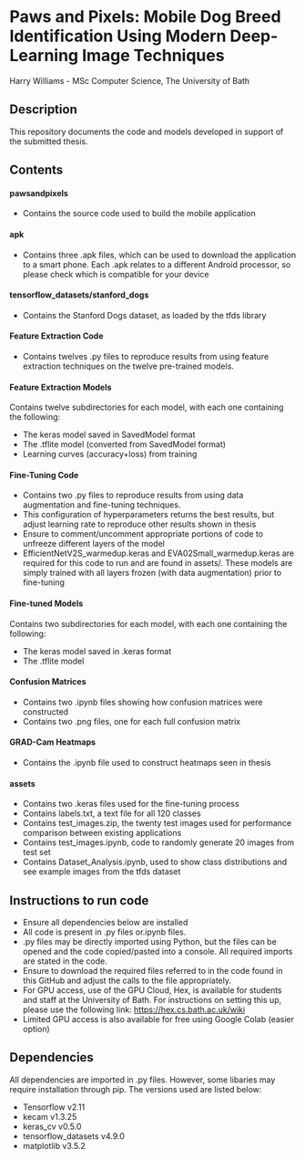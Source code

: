 # Paws and Pixels: Mobile Dog Breed Identification Using Modern Deep-Learning Image Techniques
Harry Williams - MSc Computer Science, The University of Bath
## Description
This repository documents the code and models developed in support of the submitted thesis.
## Contents
#### pawsandpixels
- Contains the source code used to build the mobile application
#### apk
- Contains three .apk files, which can be used to download the application to a smart phone. Each .apk relates to a different Android processor, so please check which is compatible for your device
#### tensorflow_datasets/stanford_dogs
- Contains the Stanford Dogs dataset, as loaded by the tfds library
#### Feature Extraction Code
- Contains twelves .py files to reproduce results from using feature extraction techniques on the twelve pre-trained models.
#### Feature Extraction Models
Contains twelve subdirectories for each model, with each one containing the following:
- The keras model saved in SavedModel format
- The .tflite model (converted from SavedModel format)
- Learning curves (accuracy+loss) from training
#### Fine-Tuning Code
- Contains two .py files to reproduce results from using data augmentation and fine-tuning techniques.
- This configuration of hyperparameters returns the best results, but adjust learning rate to reproduce other results shown in thesis
- Ensure to comment/uncomment appropriate portions of code to unfreeze different layers of the model
- EfficientNetV2S_warmedup.keras and EVA02Small_warmedup.keras are required for this code to run and are found in assets/. These models are simply trained with all layers frozen (with data augmentation) prior to fine-tuning
#### Fine-tuned Models
Contains two subdirectories for each model, with each one containing the following:
- The keras model saved in .keras format
- The .tflite model
#### Confusion Matrices
- Contains two .ipynb files showing how confusion matrices were constructed
- Contains two .png files, one for each full confusion matrix
#### GRAD-Cam Heatmaps
- Contains the .ipynb file used to construct heatmaps seen in thesis
#### assets
- Contains two .keras files used for the fine-tuning process
- Contains labels.txt, a text file for all 120 classes
- Contains test_images.zip, the twenty test images used for performance comparison between existing applications
- Contains test_images.ipynb, code to randomly generate 20 images from test set
- Contains Dataset_Analysis.ipynb, used to show class distributions and see example images from the tfds dataset

## Instructions to run code
- Ensure all dependencies below are installed
- All code is present in .py files or.ipynb files.
- .py files may be directly imported using Python, but the files can be opened and the code copied/pasted into a console. All required imports are stated in the code.
- Ensure to download the required files referred to in the code found in this GitHub and adjust the calls to the file appropriately.
- For GPU access, use of the GPU Cloud, Hex, is available for students and staff at the University of Bath. For instructions on setting this up, please use the following link:
  https://hex.cs.bath.ac.uk/wiki
- Limited GPU access is also available for free using Google Colab (easier option)
 

## Dependencies
All dependencies are imported in .py files.
However, some libaries may require installation through pip. The versions used are listed below:
- Tensorflow v2.11
- kecam v1.3.25
- keras_cv v0.5.0
- tensorflow_datasets v4.9.0
- matplotlib v3.5.2

